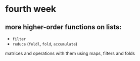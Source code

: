 fourth week
==============

more higher-order functions on lists:
----------------------
* `filter`
* `reduce` (`foldl`, `fold`, `accumulate`)

matrices and operations with them using maps, filters and folds
